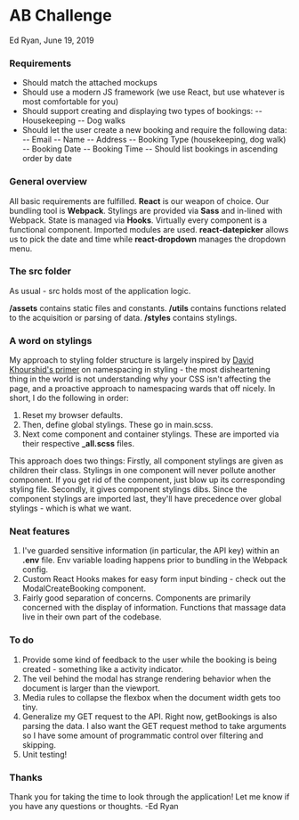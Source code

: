 
# AB Challenge
Ed Ryan, June 19, 2019

### Requirements

- Should match the attached mockups
- Should use a modern JS framework (we use React, but use whatever is most comfortable for you)
- Should support creating and displaying two types of bookings: 
-- Housekeeping 
-- Dog walks
- Should let the user create a new booking and require the following data:
-- Email
-- Name
-- Address
-- Booking Type (housekeeping, dog walk)
-- Booking Date
-- Booking Time
-- Should list bookings in ascending order by date

### General overview
All basic requirements are fulfilled.
**React** is our weapon of choice. 
Our bundling tool is **Webpack**.
Stylings are provided via **Sass** and in-lined with Webpack.
State is managed via **Hooks**. 
Virtually every component is a functional component.
Imported modules are used. **react-datepicker** allows us to pick the date and time while **react-dropdown** manages the dropdown menu.

### The src folder
As usual - src holds most of the application logic. 

**/assets** contains static files and constants.
**/utils** contains functions related to the acquisition or parsing of data.
**/styles** contains stylings. 

### A word on stylings
My approach to styling folder structure is largely inspired by [David Khourshid's primer](https://hugogiraudel.com/2015/06/18/styling-react-components-in-sass/) on namespacing in styling - the most disheartening thing in the world is not understanding why your CSS isn't affecting the page, and a proactive approach to namespacing wards that off nicely. In short, I do the following in order:
1. Reset my browser defaults.
2. Then, define global stylings. These go in main.scss.
3. Next come component and container stylings. These are imported via their respective **_all.scss** files.

This approach does two things: Firstly, all component stylings are given as children their class. Stylings in one component will never pollute another component. If you get rid of the component, just blow up its corresponding styling file. Secondly, it gives component stylings dibs. Since the component stylings are imported last, they'll have precedence over global stylings - which is what we want.


### Neat features
1. I've guarded sensitive information (in particular, the API key) within an **.env** file. Env variable loading happens prior to bundling in the Webpack config.
2. Custom React Hooks makes for easy form input binding - check out the ModalCreateBooking component.
3. Fairly good separation of concerns. Components are primarily concerned with the display of information. Functions that massage data live in their own part of the codebase.
 
### To do
1. Provide some kind of feedback to the user while the booking is being created - something like a activity indicator.
2. The veil behind the modal has strange rendering behavior when the document is larger than the viewport.
3. Media rules to collapse the flexbox when the document width gets too tiny.
4. Generalize my GET request to the API. Right now, getBookings is also parsing the data. I also want the GET request method to take arguments so I have some amount of programmatic control over filtering and skipping.
5. Unit testing!

### Thanks
Thank you for taking the time to look through the application! Let me know if you have any questions or thoughts.
-Ed Ryan